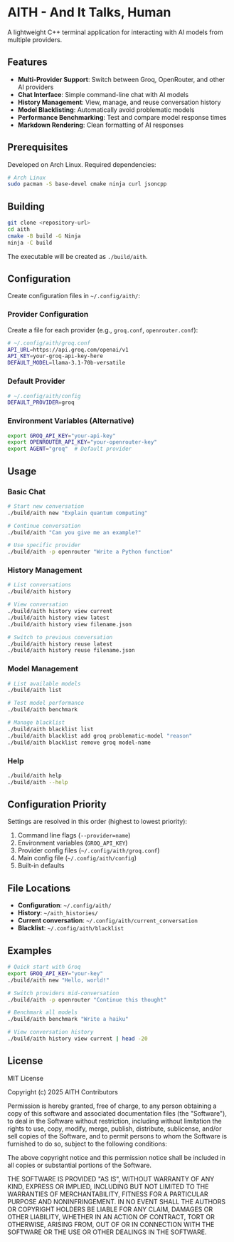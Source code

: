 # AITH - And It Talks, Human

A lightweight C++ terminal application for interacting with AI models from multiple providers.

## Features

- **Multi-Provider Support**: Switch between Groq, OpenRouter, and other AI providers
- **Chat Interface**: Simple command-line chat with AI models  
- **History Management**: View, manage, and reuse conversation history
- **Model Blacklisting**: Automatically avoid problematic models
- **Performance Benchmarking**: Test and compare model response times
- **Markdown Rendering**: Clean formatting of AI responses

## Prerequisites

Developed on Arch Linux. Required dependencies:

```bash
# Arch Linux
sudo pacman -S base-devel cmake ninja curl jsoncpp
```

## Building

```bash
git clone <repository-url>
cd aith
cmake -B build -G Ninja
ninja -C build
```

The executable will be created as `./build/aith`.

## Configuration

Create configuration files in `~/.config/aith/`:

### Provider Configuration

Create a file for each provider (e.g., `groq.conf`, `openrouter.conf`):

```bash
# ~/.config/aith/groq.conf
API_URL=https://api.groq.com/openai/v1
API_KEY=your-groq-api-key-here
DEFAULT_MODEL=llama-3.1-70b-versatile
```

### Default Provider

```bash
# ~/.config/aith/config  
DEFAULT_PROVIDER=groq
```

### Environment Variables (Alternative)

```bash
export GROQ_API_KEY="your-api-key"
export OPENROUTER_API_KEY="your-openrouter-key"
export AGENT="groq"  # Default provider
```

## Usage

### Basic Chat

```bash
# Start new conversation
./build/aith new "Explain quantum computing"

# Continue conversation  
./build/aith "Can you give me an example?"

# Use specific provider
./build/aith -p openrouter "Write a Python function"
```

### History Management

```bash
# List conversations
./build/aith history

# View conversation
./build/aith history view current
./build/aith history view latest  
./build/aith history view filename.json

# Switch to previous conversation
./build/aith history reuse latest
./build/aith history reuse filename.json
```

### Model Management

```bash
# List available models
./build/aith list

# Test model performance
./build/aith benchmark

# Manage blacklist
./build/aith blacklist list
./build/aith blacklist add groq problematic-model "reason"
./build/aith blacklist remove groq model-name
```

### Help

```bash
./build/aith help
./build/aith --help
```

## Configuration Priority

Settings are resolved in this order (highest to lowest priority):

1. Command line flags (`--provider=name`)
2. Environment variables (`GROQ_API_KEY`)
3. Provider config files (`~/.config/aith/groq.conf`)
4. Main config file (`~/.config/aith/config`)
5. Built-in defaults

## File Locations

- **Configuration**: `~/.config/aith/`
- **History**: `~/aith_histories/`
- **Current conversation**: `~/.config/aith/current_conversation`
- **Blacklist**: `~/.config/aith/blacklist`

## Examples

```bash
# Quick start with Groq
export GROQ_API_KEY="your-key"
./build/aith new "Hello, world!"

# Switch providers mid-conversation
./build/aith -p openrouter "Continue this thought"

# Benchmark all models
./build/aith benchmark "Write a haiku"

# View conversation history
./build/aith history view current | head -20
```

## License

MIT License

Copyright (c) 2025 AITH Contributors

Permission is hereby granted, free of charge, to any person obtaining a copy
of this software and associated documentation files (the "Software"), to deal
in the Software without restriction, including without limitation the rights
to use, copy, modify, merge, publish, distribute, sublicense, and/or sell
copies of the Software, and to permit persons to whom the Software is
furnished to do so, subject to the following conditions:

The above copyright notice and this permission notice shall be included in all
copies or substantial portions of the Software.

THE SOFTWARE IS PROVIDED "AS IS", WITHOUT WARRANTY OF ANY KIND, EXPRESS OR
IMPLIED, INCLUDING BUT NOT LIMITED TO THE WARRANTIES OF MERCHANTABILITY,
FITNESS FOR A PARTICULAR PURPOSE AND NONINFRINGEMENT. IN NO EVENT SHALL THE
AUTHORS OR COPYRIGHT HOLDERS BE LIABLE FOR ANY CLAIM, DAMAGES OR OTHER
LIABILITY, WHETHER IN AN ACTION OF CONTRACT, TORT OR OTHERWISE, ARISING FROM,
OUT OF OR IN CONNECTION WITH THE SOFTWARE OR THE USE OR OTHER DEALINGS IN THE
SOFTWARE.
